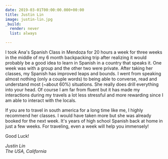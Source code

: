 ```yaml
---
date: 2019-03-01T00:00:00.000+00:00
title: Justin Lin
image: justin-lin.jpg
_build:
  render: never
  list: always

---
```

I took Ana's Spanish Class in Mendoza for 20 hours a week for three weeks in the middle of my 6 month backpacking trip after realizing it would probably be a good idea to learn in Spanish in a country that speaks it. One week was with a group and the other two were private. After taking her classes, my Spanish has improved leaps and bounds. I went from speaking almost nothing (only a couple words) to being able to converse, read and understand most (~about 60%) situations. She really does drill everything into your head. Of course I am far from fluent but it has made my interactions during my travels a lot less stressful and more rewarding since I am able to interact with the locals.

If you are to travel in south america for a long time like me, I highly recommend her classes. I would have taken more but she was already booked for the next week. It's years of high school Spanish back at home in just a few weeks. For traveling, even a week will help you immensely!

Good Luck!

_Justin Lin_\
_The USA, California_
